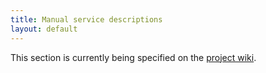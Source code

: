 ```yaml
---
title: Manual service descriptions
layout: default
---
```


This section is currently being specified on the [project wiki](http://wiki.github.com/nexgenta/Baird/manual-service-subscription).
